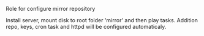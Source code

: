 Role for configure mirror repository

Install server, mount disk to root folder 'mirror' and then play tasks. 
Addition repo, keys, cron task and httpd will be configured automaticaly.